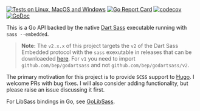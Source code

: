 [![Tests on Linux, MacOS and Windows](https://github.com/bep/godartsass/workflows/Test/badge.svg)](https://github.com/bep/godartsass/actions?query=workflow%3ATest)
[![Go Report Card](https://goreportcard.com/badge/github.com/bep/godartsass)](https://goreportcard.com/report/github.com/bep/godartsass)
[![codecov](https://codecov.io/gh/bep/godartsass/branch/main/graph/badge.svg?token=OWZ9RCAYWO)](https://codecov.io/gh/bep/godartsass)
[![GoDoc](https://godoc.org/github.com/bep/godartsass?status.svg)](https://godoc.org/github.com/bep/godartsass)

This is a Go API backed by the native [Dart Sass](https://github.com/sass/dart-sass/releases) executable running with `sass --embedded`.

>**Note:** The `v2.x.x` of this project targets the `v2` of the Dart Sass Embedded protocol with the `sass` exexutable in releases that can be downloaeded [here](https://github.com/sass/dart-sass/releases). For `v1` you need to import `github.com/bep/godartsass` and not `github.com/bep/godartsass/v2`.

The primary motivation for this project is to provide `SCSS` support to [Hugo](https://gohugo.io/). I welcome PRs with bug fixes. I will also consider adding functionality, but please raise an issue discussing it first.

For LibSass bindings in Go, see [GoLibSass](https://github.com/bep/golibsass).

```

